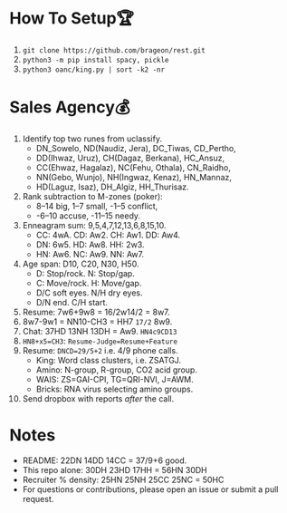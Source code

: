 # How To Setup🏆
1. ```git clone https://github.com/brageon/rest.git```
2. ```python3 -m pip install spacy, pickle```
3. ```python3 oanc/king.py | sort -k2 -nr```

# Sales Agency💰
1. Identify top two runes from uclassify.
   * DN_Sowelo, ND(Naudiz, Jera), DC_Tiwas, CD_Pertho,
   * DD(Ihwaz, Uruz), CH(Dagaz, Berkana), HC_Ansuz,
   * CC(Ehwaz, Hagalaz), NC(Fehu, Othala), CN_Raidho,
   * NN(Gebo, Wunjo), NH(Ingwaz, Kenaz), HN_Mannaz,
   * HD(Laguz, Isaz), DH_Algiz, HH_Thurisaz.
1. Rank subtraction to M-zones (poker):
   * 8–14 big, 1–7 small, -1–5 conflict,
   * -6–10 accuse, -11–15 needy.
4. Enneagram sum: 9,5,4,7,12,13,6,8,15,10.
   * CC: 4wA. CD: Aw2. CH: Aw1. DD: Aw4.
   * DN: 6w5. HD: Aw8. HH: 2w3. 
   * HN: Aw6. NC: Aw9. NN: Aw7.
5. Age span: D10, C20, N30, H50.
   * D: Stop/rock. N: Stop/gap.
   * C: Move/rock. H: Move/gap.
   * D/C soft eyes. N/H dry eyes.
   * D/N end. C/H start.
10. Resume: 7w6+9w8 = 16/2w14/2 = 8w7.
11. 8w7-9w1 = NN10-CH3 = HH7 ```17/2``` 8w9.
12. Chat: 37HD 13NH 13DH = Aw9. ```HN4c9CD13```
13. ```HN8+x5=CH3```: ```Resume-Judge=Resume+Feature```
16. Resume: ```DNCD=29/5+2``` i.e. 4/9 phone calls.
    * King: Word class clusters, i.e. ZSATGJ.
    * Amino: N-group, R-group, CO2 acid group.
    * WAIS: ZS=GAI-CPI, TG=QRI-NVI, J=AWM.
    * Bricks: RNA virus selecting amino groups.
14. Send dropbox with reports *after* the call.

# Notes
* README: 22DN 14DD 14CC = 37/9+6 good. 
* This repo alone: 30DH 23HD 17HH = 56HN 30DH
* Recruiter % density: 25HN 25NH 25CC 25NC = 50HC
* For questions or contributions, please open an issue or submit a pull request.
